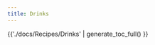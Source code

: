 ```yaml
---
title: Drinks
---
```


<div class="grid cards" markdown>

{{'./docs/Recipes/Drinks' | generate_toc_full() }}

</div>